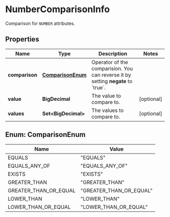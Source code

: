 

# NumberComparisonInfo

Comparison for `NUMBER` attributes.

## Properties

| Name | Type | Description | Notes |
|------------ | ------------- | ------------- | -------------|
|**comparison** | [**ComparisonEnum**](#ComparisonEnum) | Operator of the comparision. You can reverse it by setting **negate** to &#x60;true&#x60;. |  |
|**value** | **BigDecimal** | The value to compare to. |  [optional] |
|**values** | **Set&lt;BigDecimal&gt;** | The values to compare to. |  [optional] |



## Enum: ComparisonEnum

| Name | Value |
|---- | -----|
| EQUALS | &quot;EQUALS&quot; |
| EQUALS_ANY_OF | &quot;EQUALS_ANY_OF&quot; |
| EXISTS | &quot;EXISTS&quot; |
| GREATER_THAN | &quot;GREATER_THAN&quot; |
| GREATER_THAN_OR_EQUAL | &quot;GREATER_THAN_OR_EQUAL&quot; |
| LOWER_THAN | &quot;LOWER_THAN&quot; |
| LOWER_THAN_OR_EQUAL | &quot;LOWER_THAN_OR_EQUAL&quot; |



